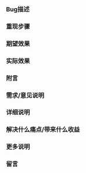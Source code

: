 <!-- 请务必认真查看 页面上方的说明文件 -->
<!-- 无论您提交的 建议/Bug 反馈如何简单, 也请严格按照 Issue 模板填写信息, 未正确套用模板或信息不全的大概率会直接关闭. 感谢配合-->
<!-- Bug反馈问卷 -->
### Bug描述

### 重现步骤

### 期望效果

### 实际效果

### 附言
<!-- 没有请写 无 --->

<!-- 建议上传日志文件 --->




<!-- 建议反馈问卷 -->

### 需求/意见说明

### 详细说明

### 解决什么痛点/带来什么收益

### 更多说明
<!-- 没有请写 无 -->

### 留言
<!-- 没有请写 无 -->